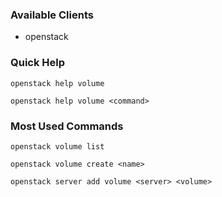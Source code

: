 ### Available Clients
  * openstack

### Quick Help
`openstack help volume`

`openstack help volume <command>`

### Most Used Commands
`openstack volume list`

`openstack volume create <name>`

`openstack server add volume <server> <volume>`